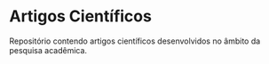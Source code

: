 # Artigos Científicos
Repositório contendo artigos científicos desenvolvidos no âmbito da pesquisa acadêmica.
